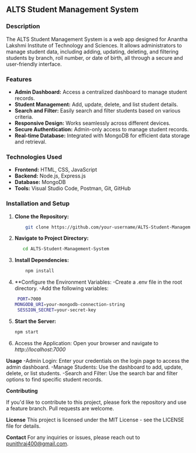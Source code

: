## ALTS Student Management System

### Description
The ALTS Student Management System is a web app designed for Anantha Lakshmi Institute of Technology and Sciences. It allows administrators to manage student data, including adding, updating, deleting, and filtering students by branch, roll number, or date of birth, all through a secure and user-friendly interface.

### Features
- **Admin Dashboard:** Access a centralized dashboard to manage student records.
- **Student Management:** Add, update, delete, and list student details.
- **Search and Filter:** Easily search and filter students based on various criteria.
- **Responsive Design:** Works seamlessly across different devices.
- **Secure Authentication:** Admin-only access to manage student records.
- **Real-time Database:** Integrated with MongoDB for efficient data storage and retrieval.

### Technologies Used
- **Frontend:** HTML, CSS, JavaScript
- **Backend:** Node.js, Express.js
- **Database:** MongoDB
- **Tools:** Visual Studio Code, Postman, Git, GitHub

### Installation and Setup
1. **Clone the Repository:**
   ```bash
       git clone https://github.com/your-username/ALTS-Student-Management-System.git
2. **Navigate to Project Directory:**
    ```bash
       cd ALTS-Student-Management-System
3. **Install Dependencies:**
   ```bash
       npm install
4. **Configure the Environment Variables:
      -Create a .env file in the root directory.
      -Add the following variables:
   ```bash
    PORT=7000
   MONGODB_URI=your-mongodb-connection-string
    SESSION_SECRET=your-secret-key
5. **Start the Server:**
   ```bash
   npm start
6. Access the Application:
Open your browser and navigate to *http://localhost:7000*


**Usage**
  -Admin Login: Enter your credentials on the login page to access the admin dashboard.
  -Manage Students: Use the dashboard to add, update, delete, or list students.
  -Search and Filter: Use the search bar and filter options to find specific student records.
   
**Contributing**


If you'd like to contribute to this project, please fork the repository and use a feature branch. Pull requests are welcome.

**License**
This project is licensed under the MIT License - see the LICENSE file for details.

**Contact**
For any inquiries or issues, please reach out to punithraj400@gmail.com.
   

